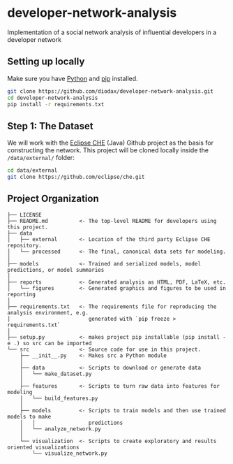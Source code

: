 developer-network-analysis
==============================

Implementation of a social network analysis of influential developers in a developer network

## Setting up locally

Make sure you have [Python](https://www.python.org/) and [pip](https://pip.pypa.io/en/stable/installing/) installed.

```bash
git clone https://github.com/diodax/developer-network-analysis.git
cd developer-network-analysis
pip install -r requirements.txt
```

## Step 1: The Dataset

We will work with the [Eclipse CHE](https://github.com/eclipse/che) (Java) Github project as the basis for 
constructing the network. This project will be cloned locally inside the `/data/external/` folder:

```bash
cd data/external
git clone https://github.com/eclipse/che.git
```

Project Organization
------------

    ├── LICENSE
    ├── README.md          <- The top-level README for developers using this project.
    ├── data
    │   ├── external       <- Location of the third party Eclipse CHE repository.
    │   └── processed      <- The final, canonical data sets for modeling.
    │
    ├── models             <- Trained and serialized models, model predictions, or model summaries
    │
    ├── reports            <- Generated analysis as HTML, PDF, LaTeX, etc.
    │   └── figures        <- Generated graphics and figures to be used in reporting
    │
    ├── requirements.txt   <- The requirements file for reproducing the analysis environment, e.g.
    │                         generated with `pip freeze > requirements.txt`
    │
    ├── setup.py           <- makes project pip installable (pip install -e .) so src can be imported
    └── src                <- Source code for use in this project.
        ├── __init__.py    <- Makes src a Python module
        │
        ├── data           <- Scripts to download or generate data
        │   └── make_dataset.py
        │
        ├── features       <- Scripts to turn raw data into features for modeling
        │   └── build_features.py
        │
        ├── models         <- Scripts to train models and then use trained models to make
        │   │                 predictions
        │   └── analyze_network.py
        │
        └── visualization  <- Scripts to create exploratory and results oriented visualizations
            └── visualize_network.py

